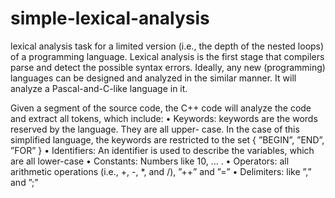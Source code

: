 # simple-lexical-analysis
lexical analysis task for a limited version
(i.e., the depth of the nested loops) of a programming language. Lexical analysis is the
first stage that compilers parse and detect the possible syntax errors.
Ideally, any new (programming) languages can be designed and analyzed in the similar
manner. It will analyze a Pascal-and-C-like language in it.

Given a segment of the source code, the C++ code will analyze the code and
extract all tokens, which include:
• Keywords: keywords are the words reserved by the language. They are all upper-
case. In the case of this simplified language, the keywords are restricted to the set
{ ”BEGIN”, ”END”, ”FOR” }
• Identifiers: An identifier is used to describe the variables, which are all lower-case
• Constants: Numbers like 10, ... .
• Operators: all arithmetic operations (i.e., +, -, *, and /), ”++” and ”=”
• Delimiters: like ”,” and ”;”
